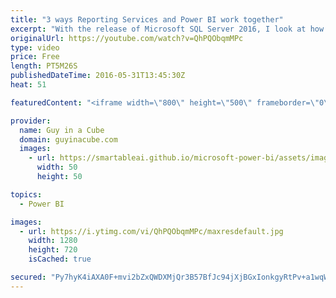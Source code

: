 ```yaml
---
title: "3 ways Reporting Services and Power BI work together"
excerpt: "With the release of Microsoft SQL Server 2016, I look at how Reporting Services and Power BI work together. From the Power BI mobile app, to pinning visualizations to a dashboard and how Reporting Services handles Power BI Desktop files.  #PowerBI #SSRS  SUBSCRIBE! https://www.youtube.com/channel/UCFp1vaKzpfvoGai0vE5VJ0w?sub_confirmation=1"
originalUrl: https://youtube.com/watch?v=QhPQObqmMPc
type: video
price: Free
length: PT5M26S
publishedDateTime: 2016-05-31T13:45:30Z
heat: 51

featuredContent: "<iframe width=\"800\" height=\"500\" frameborder=\"0\" src=\"https://www.youtube.com/embed/QhPQObqmMPc\" allow=\"accelerometer; autoplay; encrypted-media; gyroscope; picture-in-picture\" allowfullscreen></iframe>"

provider:
  name: Guy in a Cube
  domain: guyinacube.com
  images:
    - url: https://smartableai.github.io/microsoft-power-bi/assets/images/organizations/guyinacube.com-50x50.jpg
      width: 50
      height: 50

topics:
  - Power BI

images:
  - url: https://i.ytimg.com/vi/QhPQObqmMPc/maxresdefault.jpg
    width: 1280
    height: 720
    isCached: true

secured: "Py7hyK4iAXA0F+mvi2bZxQWDXMjQr3B57BfJc94jXjBGxIonkgyRtPv+a1wqWBNFP06yTQtE97yaDFoOB6dgFaB5BXnmBnFeaIom/Ket/LqHsIuVqNVyfao3pZHQTmx+L5sOAT49JtbwLp0l0Z0RwuYNwUzsW58UnViiXfzHlxoxaZh7OPG2N047SdubveYhYkLSO0ggKv2jd5YPwv0Ld9eAPUDtO15+UOvQI/YbsVa67HrARBGNxLnnsljhvqkEKlCun4jAF33mzOCnmfaGVa491ieOEKCHmoWiKPrB3Q/gUcsg9+yMtOx2pj6tZ6L5LbK2wN9zQXmkMD9V9VBvhdF/hEYp7ONIon4xiIYjOvTQ43oNkD7KWUCAe1KvuAdREAoRi/NdwJLaoBAK3L5XDMAXLiZUa9W5PaxkAZo37OU=;jGtoy0GMRIQOcOzOyMN66g=="
---
```


